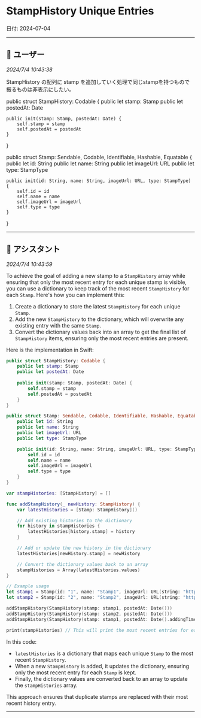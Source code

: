 # StampHistory Unique Entries

日付: 2024-07-04

---

## 👤 ユーザー
*2024/7/4 10:43:38*

StampHistory の配列に stamp を追加していく処理で同じstampを持つもので振るものは非表示にしたい。

public struct StampHistory: Codable {
    public let stamp: Stamp
    public let postedAt: Date
    
    public init(stamp: Stamp, postedAt: Date) {
        self.stamp = stamp
        self.postedAt = postedAt
    }
}



public struct Stamp: Sendable, Codable, Identifiable, Hashable, Equatable {
    public let id: String
    public let name: String
    public let imageUrl: URL
    public let type: StampType

    public init(id: String, name: String, imageUrl: URL, type: StampType) {
        self.id = id
        self.name = name
        self.imageUrl = imageUrl
        self.type = type
    }
}

---

## 🤖 アシスタント
*2024/7/4 10:43:59*

To achieve the goal of adding a new stamp to a `StampHistory` array while ensuring that only the most recent entry for each unique stamp is visible, you can use a dictionary to keep track of the most recent `StampHistory` for each `Stamp`. Here's how you can implement this:

1. Create a dictionary to store the latest `StampHistory` for each unique `Stamp`.
2. Add the new `StampHistory` to the dictionary, which will overwrite any existing entry with the same `Stamp`.
3. Convert the dictionary values back into an array to get the final list of `StampHistory` items, ensuring only the most recent entries are present.

Here is the implementation in Swift:

```swift
public struct StampHistory: Codable {
    public let stamp: Stamp
    public let postedAt: Date
    
    public init(stamp: Stamp, postedAt: Date) {
        self.stamp = stamp
        self.postedAt = postedAt
    }
}

public struct Stamp: Sendable, Codable, Identifiable, Hashable, Equatable {
    public let id: String
    public let name: String
    public let imageUrl: URL
    public let type: StampType

    public init(id: String, name: String, imageUrl: URL, type: StampType) {
        self.id = id
        self.name = name
        self.imageUrl = imageUrl
        self.type = type
    }
}

var stampHistories: [StampHistory] = []

func addStampHistory(_ newHistory: StampHistory) {
    var latestHistories = [Stamp: StampHistory]()

    // Add existing histories to the dictionary
    for history in stampHistories {
        latestHistories[history.stamp] = history
    }

    // Add or update the new history in the dictionary
    latestHistories[newHistory.stamp] = newHistory

    // Convert the dictionary values back to an array
    stampHistories = Array(latestHistories.values)
}

// Example usage
let stamp1 = Stamp(id: "1", name: "Stamp1", imageUrl: URL(string: "http://example.com/stamp1.png")!, type: .someType)
let stamp2 = Stamp(id: "2", name: "Stamp2", imageUrl: URL(string: "http://example.com/stamp2.png")!, type: .someType)

addStampHistory(StampHistory(stamp: stamp1, postedAt: Date()))
addStampHistory(StampHistory(stamp: stamp2, postedAt: Date()))
addStampHistory(StampHistory(stamp: stamp1, postedAt: Date().addingTimeInterval(60)))

print(stampHistories) // This will print the most recent entries for each stamp
```

In this code:

- `latestHistories` is a dictionary that maps each unique `Stamp` to the most recent `StampHistory`.
- When a new `StampHistory` is added, it updates the dictionary, ensuring only the most recent entry for each `Stamp` is kept.
- Finally, the dictionary values are converted back to an array to update the `stampHistories` array.

This approach ensures that duplicate stamps are replaced with their most recent history entry.

---

